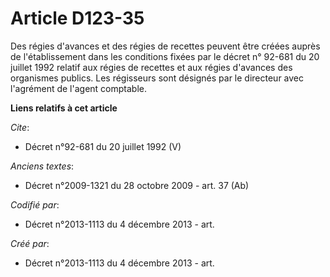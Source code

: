 # Article D123-35

Des régies d'avances et des régies de recettes peuvent être créées auprès de l'établissement dans les conditions fixées par
le décret n° 92-681 du 20 juillet 1992 relatif aux régies de recettes et aux régies d'avances des organismes publics. Les
régisseurs sont désignés par le directeur avec l'agrément de l'agent comptable.

**Liens relatifs à cet article**

_Cite_:

  - Décret n°92-681 du 20 juillet 1992 (V)

_Anciens textes_:

  - Décret n°2009-1321 du 28 octobre 2009 - art. 37 (Ab)

_Codifié par_:

  - Décret n°2013-1113 du 4 décembre 2013 - art.

_Créé par_:

  - Décret n°2013-1113 du 4 décembre 2013 - art.
